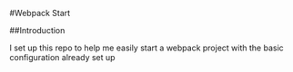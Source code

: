 #Webpack Start

##Introduction

I set up this repo to help me easily start a webpack project with the basic
configuration already set up
